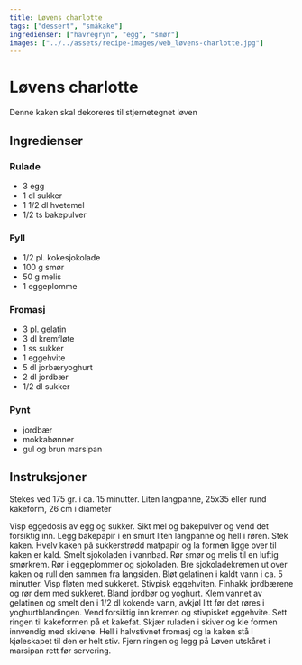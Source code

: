 ```yaml
---
title: Løvens charlotte
tags: ["dessert", "småkake"]
ingredienser: ["havregryn", "egg", "smør"]
images: ["../../assets/recipe-images/web_løvens-charlotte.jpg"]
---
```


# Løvens charlotte

Denne kaken skal dekoreres til stjernetegnet løven

## Ingredienser

### Rulade

- 3 egg
- 1 dl sukker
- 1 1/2 dl hvetemel
- 1/2 ts bakepulver

### Fyll

- 1/2 pl. kokesjokolade
- 100 g smør
- 50 g melis
- 1 eggeplomme

### Fromasj

- 3 pl. gelatin
- 3 dl kremfløte
- 1 ss sukker
- 1 eggehvite
- 5 dl jorbæryoghurt
- 2 dl jordbær
- 1/2 dl sukker

### Pynt

- jordbær
- mokkabønner
- gul og brun marsipan

## Instruksjoner

Stekes ved 175 gr. i ca. 15 minutter. Liten langpanne, 25x35 eller rund kakeform, 26 cm i diameter

Visp eggedosis av egg og sukker. Sikt mel og bakepulver og vend det forsiktig inn. Legg bakepapir i en smurt liten langpanne og hell i røren. Stek kaken. Hvelv kaken på sukkerstrødd matpapir og la formen ligge over til kaken er kald. Smelt sjokoladen i vannbad. Rør smør og melis til en luftig smørkrem. Rør i eggeplommer og sjokoladen. Bre sjokoladekremen ut over kaken og rull den sammen fra langsiden. Bløt gelatinen i kaldt vann i ca. 5 minutter. Visp fløten med sukkeret. Stivpisk eggehviten. Finhakk jordbærene og rør dem med sukkeret. Bland jordbør og yoghurt. Klem vannet av gelatinen og smelt den i 1/2 dl kokende vann, avkjøl litt før det røres i yoghurtblandingen. Vend forsiktig inn kremen og stivpisket eggehvite. Sett ringen til kakeformen på et kakefat. Skjær ruladen i skiver og kle formen innvendig med skivene. Hell i halvstivnet fromasj og la kaken stå i kjøleskapet til den er helt stiv. Fjern ringen og legg på Løven utskåret i marsipan rett før servering.
